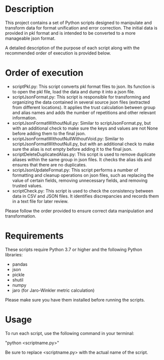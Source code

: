 # Description
This project contains a set of Python scripts designed to manipulate and transform data for format unification and error correction. The initial data is provided in pkl format and is intended to be converted to a more manageable json format.

A detailed description of the purpose of each script along with the recommended order of execution is provided below.

# Order of execution

- scriptPkl.py: This script converts pkl format files to json. Its function is to open the pkl file, load the data and dump it into a json file.
- scriptJsonFormat.py: This script is responsible for transforming and organizing the data contained in several source json files (extracted from different locations). It applies the trust calculation between group and alias names and adds the number of repetitions and other relevant information.
- scriptJsonFormatWithoutNull.py: Similar to scriptJsonFormat.py, but with an additional check to make sure the keys and values are not None before adding them to the final json.
- scriptJsonFormatWithoutNullWithoutVoid.py: Similar to scriptJsonFormatWithoutNull.py, but with an additional check to make sure the alias is not empty before adding it to the final json.
- scriptDeleteDuplicatedAlias.py: This script is used to remove duplicate aliases within the same group in json files. It checks the alias ids and ensures that there are no duplicates.
- scriptJsonUpdateFormat.py: This script performs a number of formatting and cleanup operations on json files, such as replacing the value of certain fields, removing unnecessary fields, and removing trusted values.
- scriptCheck.py: This script is used to check the consistency between data in CSV and JSON files. It identifies discrepancies and records them in a text file for later review.

Please follow the order provided to ensure correct data manipulation and transformation.

# Requirements
These scripts require Python 3.7 or higher and the following Python libraries:

- pandas
- json
- pickle
- shutil
- numpy
- jaro (for Jaro-Winkler metric calculation)

Please make sure you have them installed before running the scripts.

# Usage
To run each script, use the following command in your terminal:

"python <scriptname.py>"

Be sure to replace <scriptname.py> with the actual name of the script.


